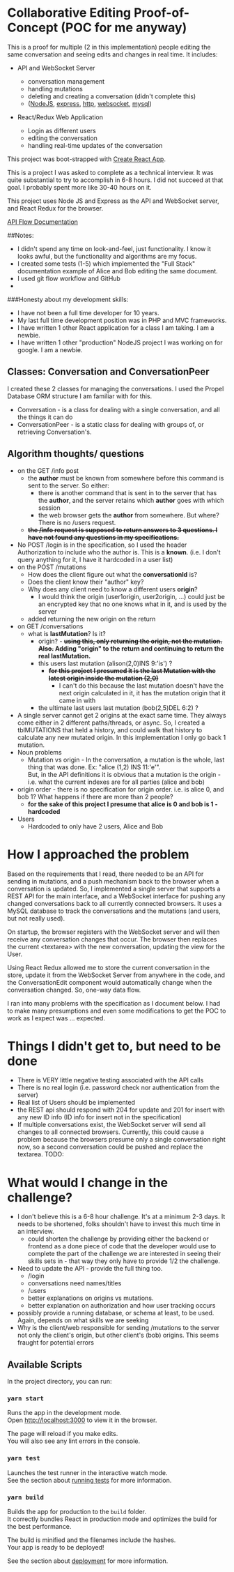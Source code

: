 # Collaborative Editing Proof-of-Concept (POC for me anyway)

This is a proof for multiple (2 in this implementation) people editing the same conversation and seeing edits and 
changes in real time. 
It includes:
* API and WebSocket Server
  - conversation management
  - handling mutations
  - deleting and creating a conversation  (didn't complete this)
  - ([NodeJS](https://nodejs.org/en/),
    [express](https://www.npmjs.com/package/express), [http](https://www.npmjs.com/package/http),           [websocket](https://www.npmjs.com/package/websocket), [mysql](https://www.npmjs.com/package/mysql))
    
* React/Redux Web Application
  - Login as different users
  - editing the conversation
  - handling real-time updates of the conversation
    


This project was boot-strapped with [Create React App](https://github.com/facebook/create-react-app).

This is a project I was asked to complete as a technical interview.  It was quite substantial to try to accomplish in 6-8 hours.  I did not succeed at that goal.  I probably spent more like 30-40 hours on it.

This project uses Node JS and Express as the API and WebSocket server, and React Redux for the browser.

[API Flow Documentation](https://tinyurl.com/vu9dxwdt)


##Notes:
* I didn't spend any time on look-and-feel, just functionality.  I know it looks awful, but the functionality and algorithms are my focus.
* I created some tests (1-5) which implemented the "Full Stack" documentation example of Alice and Bob editing the 
  same document.
* I used git flow workflow and GitHub
* 


###Honesty about my development skills:
* I have not been a full time developer for 10 years.
* My last full time development position was in PHP and MVC frameworks.
* I have written 1 other React application for a class I am taking.  I am a newbie.
* I have written 1 other "production" NodeJS project I was working on for google.  I am a newbie.



## Classes: Conversation and ConversationPeer
I created these 2 classes for managing the conversations.  I used the Propel Database ORM structure I am familiar with for this.

* Conversation - is a class for dealing with a single conversation, and all the things it can do
* ConversationPeer - is a static class for dealing with groups of, or retrieving Conversation's.


## Algorithm thoughts/ questions
* on the GET /info post
  - the **author** must be known from somewhere before this command is sent to the server.  So either:
    - there is another command that is sent in to the server that has the **author**, and the server retains which **author** goes with which session
    - the web browser gets the **author** from somewhere.  But where?  There is no /users request.    
  - ~~**the /info request is supposed to return answers to 3 questions.  I have not found any questions in my 
    specifications.**~~
* No POST /login is in the specification, so I used the header Authorization to include who the author is.  This is a 
  **known**. (i.e. I don't query anything for it, I have it hardcoded in a user list)
* on the POST /mutations
  - How does the client figure out what the **conversationId** is?
  - Does the client know their "author" key?  
  - Why does any client need to know a different users **origin**?
    - I would think the origin (user1origin, user2origin, ...) could just be an encrypted key that no one 
      knows what in it, and is used by the server
   - added returning the new origin on the return   
* on GET /conversations
  - what is **lastMutation**?  Is it?
    - origin? - **~~using this, only returning the origin, not the mutation.  Also.~~  Adding "origin" to the return 
      and continuing to return the real lastMutation.**
    - this users last mutation  (alison(2,0)INS 9:'is') ?
      - ~~**for this project I presumed it is the last Mutation with the latest origin inside the mutation (2,0)**~~
        - I can't do this because the last mutation doesn't have the next origin calculated in it, it has the mutation origin that it came in with
    - the ultimate last users last mutation  (bob(2,5)DEL 6:2) ?
* A single server cannot get 2 origins at the exact same time.  They always come either in 2 different paths/threads,
  or async.  So, I created a tblMUTATIONS that held a history, and could walk that history to calculate any new 
  mutated origin.  In this implementation I only go back 1 mutation.
* Noun problems
  - Mutation vs origin - In the conversation, a mutation is the whole, last thing that was done.  Ex:  "alice (1,2)
    INS 11:'e'".  
    But, in the API definitions it is obvious that a mutation is the origin - i.e. what the current indexes are for all parties (alice and bob)
* origin order - there is no specification for origin order.  i.e. is alice 0, and bob 1?  What happens if there are more than 2 people?
  - **for the sake of this project I presume that alice is 0 and bob is 1 - hardcoded**
* Users
  - Hardcoded to only have 2 users, Alice and Bob




# How I approached the problem
Based on the requirements that I read, there needed to be an API for sending in mutations, and a push mechanism back
to the browser when a conversation is updated.  So, I implemented a single server  that
supports a REST API for the main interface, and a WebSocket interface for pushing any changed conversations back to
all currently connected browsers.  It uses a MySQL database to track the conversations and the mutations (and users,
but not really used).  

On startup, the browser registers with the WebSocket server and will then receive any conversation changes that occur.
The browser then replaces the current <textarea\> with the new conversation, updating the view for the User.

Using React Redux allowed me to store the current conversation in the store, update it from the WebSocket
Server from anywhere in the code, and the ConversationEdit component would automatically change when the conversation
changed.  So, one-way data flow.

I ran into many problems with the specification as I document below.  I had to make many presumptions and even some
modifications to get the POC to work as I expect was ... expected.


# Things I didn't get to, but need to be done 
* There is VERY little negative testing associated with the API calls
* There is no real login (i.e. password check nor authentication from the server)
* Real list of Users should be implemented
* the REST api should respond with 204 for update and 201 for insert with any new ID info  (ID info for insert not in the specification)
* If multiple conversations exist, the WebSocket server will send all changes to all connected browsers.  Currently, 
  this could cause a problem because the browsers presume only a single conversation right now, so a second 
  conversation could be pushed and replace the textarea.  TODO: 

# What would I change in the challenge?
* I don't believe this is a 6-8 hour challenge. It's at a minimum 2-3 days. It needs to be shortened, folks 
  shouldn't have to invest this much time in an interview.
  - could shorten the challenge by providing either the backend or frontend as a done piece of code that the 
    developer would use to complete the part of the challenge we are interested in seeing their skills sets in - that 
    way they only have to provide 1/2 the challenge.
* Need to update the API - provide the full thing too.
  - /login
  - conversations need names/titles
  - /users
  - better explanations on origins vs mutations.
  - better explanation on authorization and how user tracking occurs  
* possibly provide a running database, or schema at least, to be used.  Again, depends on what skills we are seeking
* Why is the client/web responsible for sending /mutations to the server not only the client's origin, but other client's (bob) origins.  This seems fraught for potential errors
  





## Available Scripts

In the project directory, you can run:

### `yarn start`

Runs the app in the development mode.\
Open [http://localhost:3000](http://localhost:3000) to view it in the browser.

The page will reload if you make edits.\
You will also see any lint errors in the console.

### `yarn test`

Launches the test runner in the interactive watch mode.\
See the section about [running tests](https://facebook.github.io/create-react-app/doc/running-tests) for more information.

### `yarn build`

Builds the app for production to the `build` folder.\
It correctly bundles React in production mode and optimizes the build for the best performance.

The build is minified and the filenames include the hashes.\
Your app is ready to be deployed!

See the section about [deployment](https://facebook.github.io/create-react-app/doc/deployment) for more information.

